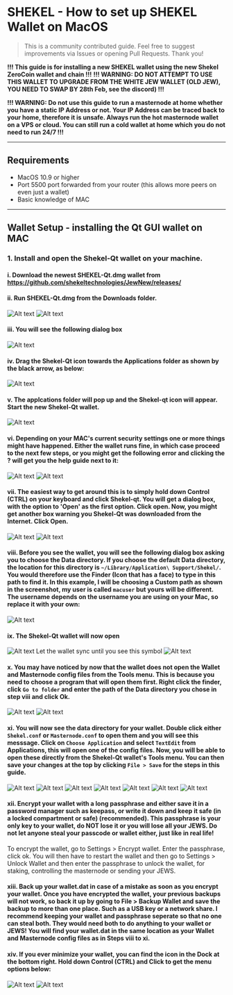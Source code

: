 # SHEKEL - How to set up SHEKEL Wallet on MacOS

> This is a community contributed guide. Feel free to suggest improvements via Issues or opening Pull Requests. Thank you!

**!!! This guide is for installing a new SHEKEL wallet using the new Shekel ZeroCoin wallet and chain !!!**
**!!! WARNING: DO NOT ATTEMPT TO USE THIS WALLET TO UPGRADE FROM THE WHITE JEW WALLET (OLD JEW), YOU NEED TO SWAP BY 28th Feb, see the discord) !!!**

**!!! WARNING: Do not use this guide to run a masternode at home whether you have a static IP Address or not. Your IP Address can be traced back to your home, therefore it is unsafe. Always run the hot masternode wallet on a VPS or cloud. You can still run a cold wallet at home which you do not need to run 24/7 !!!**

---

## Requirements
* MacOS 10.9 or higher
* Port 5500 port forwarded from your router (this allows more peers on even just a wallet)
* Basic knowledge of MAC

---

## Wallet Setup - installing the Qt GUI wallet on MAC


### 1. Install and open the Shekel-Qt wallet on your machine.

#### i.    Download the newest SHEKEL-Qt.dmg wallet from https://github.com/shekeltechnologies/JewNew/releases/
#### ii.   Run SHEKEL-Qt.dmg from the Downloads folder. 
![Alt text](https://github.com/shekeltechnologies/Documentation/blob/master/images/shekel-mac-downloads.png "Downloads folder")
![Alt text](https://github.com/shekeltechnologies/Documentation/blob/master/images/shekel-mac-downloads2.png "Downloads folder 2")
#### iii.  You will see the following dialog box
![Alt text](https://github.com/shekeltechnologies/Documentation/blob/master/images/shekel-mac-application.png "Shekel Core Applications")
#### iv.   Drag the Shekel-Qt icon towards the Applications folder as shown by the black arrow, as below:
![Alt text](https://github.com/shekeltechnologies/Documentation/blob/master/images/shekel-mac-application-drag.png "Shekel Core Applications Drag")
#### v.    The applcations folder will pop up and the Shekel-qt icon will appear. Start the new Shekel-Qt wallet.
![Alt text](https://github.com/shekeltechnologies/Documentation/blob/master/images/shekel-mac-icon.png "Shekel-qt icon")
#### vi.   Depending on your MAC's current security settings one or more things might have happened. Either the wallet runs fine, in which case proceed to the next few steps, or you might get the following error and clicking the ? will get you the help guide next to it:
![Alt text](https://github.com/shekeltechnologies/Documentation/blob/master/images/shekel-mac-unidentified.png "Shekel-qt unidentified developer")
![Alt text](https://github.com/shekeltechnologies/Documentation/blob/master/images/shekel-mac-unidentified-override.png "Shekel-qt unidentified developer override")
#### vii.  The easiest way to get around this is to simply hold down Control (CTRL) on your keyboard and  click Shekel-qt. You will get a dialog box, with the option to 'Open' as the first option. Click open. Now, you might get another box warning you Shekel-Qt was downloaded from the Internet. Click Open.
![Alt text](https://github.com/shekeltechnologies/Documentation/blob/master/images/shekel-mac-unidentified-openanyway.png "Shekel-qt unidentified developer open")
![Alt text](https://github.com/shekeltechnologies/Documentation/blob/master/images/shekel-mac-unidentified-openanyway2.png "Shekel-qt unidentified developer open box")
#### viii. Before you see the wallet, you will see the following dialog box asking you to choose the Data directory. If you choose the default Data directory, the location for this directory is `~/Library/Application\ Support/Shekel/`. You would therefore use the Finder (Icon that has a face) to type in this path to find it. In this example, I will be choosing a Custom path as shown in the screenshot, my user is called `macuser` but yours will be different. The username depends on the username you are using on your Mac, so replace it with your own:
![Alt text](https://github.com/shekeltechnologies/Documentation/blob/master/images/shekel-mac-data-directory-box.png "Shekel-qt Custom Data Directory")
#### ix.   The Shekel-Qt wallet will now open
![Alt text](https://github.com/shekeltechnologies/Documentation/blob/master/images/shekel-mac-wallet.png "Shekel-qt wallet")
Let the wallet sync until you see this symbol
![Alt text](https://github.com/shekeltechnologies/Documentation/blob/master/images/shekel-wallet-sync.png "Wallet Sync Completed")
#### x.    You may have noticed by now that the wallet does not open the Wallet and Masternode config files from the Tools menu. This is because you need to choose a program that will open them first. Right click the finder, click `Go to folder` and enter the path of the Data directory you chose in step viii and click Ok.
![Alt text](https://github.com/shekeltechnologies/Documentation/blob/master/images/shekel-mac-data-directory-3.png "Shekel-qt wallet")
![Alt text](https://github.com/shekeltechnologies/Documentation/blob/master/images/shekel-mac-data-directory-4.png "Shekel-qt wallet")
#### xi.   You will now see the data directory for your wallet. Double click either `Shekel.conf` or `Masternode.conf` to open them and you will see this messsage. Click on `Choose Application` and select `TextEdit` from Applications, this will open one of the config files. Now, you will be able to open these directly from the Shekel-Qt wallet's Tools menu. You can then save your changes at the top by clicking `File > Save` for the steps in this guide.
![Alt text](https://github.com/shekeltechnologies/Documentation/blob/master/images/shekel-mac-data-directory-5.png "Shekel-qt wallet")
![Alt text](https://github.com/shekeltechnologies/Documentation/blob/master/images/shekel-mac-data-directory-6.png "Shekel-qt wallet")
![Alt text](https://github.com/shekeltechnologies/Documentation/blob/master/images/shekel-mac-data-directory-7.png "Shekel-qt wallet")
![Alt text](https://github.com/shekeltechnologies/Documentation/blob/master/images/shekel-mac-data-directory-8.png "Shekel-qt wallet")
![Alt text](https://github.com/shekeltechnologies/Documentation/blob/master/images/shekel-mac-data-directory-9.png "Shekel-qt wallet")
![Alt text](https://github.com/shekeltechnologies/Documentation/blob/master/images/shekel-mac-data-directory-10.png "Shekel-qt wallet")
![Alt text](https://github.com/shekeltechnologies/Documentation/blob/master/images/shekel-mac-data-directory-11.png "Shekel-qt wallet")
#### xii.  Encrypt your wallet with a long passphrase and either save it in a password manager such as keepass, or write it down and keep it safe (in a locked compartment or safe) (recommended). This passphrase is your only key to your wallet, do NOT lose it or you will lose all your JEWS. Do not let anyone steal your passcode or wallet either, just like in real life!
To encrypt the wallet, go to Settings > Encrypt wallet. Enter the passphrase, click ok. You will then have to restart the wallet and then go to Settings > Unlock Wallet and then enter the passphrase to unlock the wallet, for staking, controlling the masternode or sending your JEWS.
#### xiii. Back up your wallet.dat in case of a mistake as soon as you encrypt your wallet. Once you have encrypted the wallet, your previous backups will not work, so back it up by going to File > Backup Wallet and save the backup to more than one place. Such as a USB key or a network share. I recommend keeping your wallet and passphrase seperate so that no one can steal both. They would need both to do anything to your wallet or JEWS! You will find your wallet.dat in the same location as your Wallet and Masternode config files as in Steps viii to xi.

#### xiv.  If you ever minimize your wallet, you can find the icon in the Dock at the bottom right. Hold down Control (CTRL) and Click to get the menu options below:
![Alt text](https://github.com/shekeltechnologies/Documentation/blob/master/images/shekel-mac-dock2.png "Shekel-qt wallet")
![Alt text](https://github.com/shekeltechnologies/Documentation/blob/master/images/shekel-mac-dock.png "Shekel-qt wallet")
